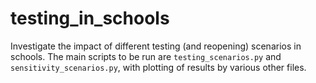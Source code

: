 # testing_in_schools

Investigate the impact of different testing (and reopening) scenarios in schools. The main scripts to be run are `testing_scenarios.py` and `sensitivity_scenarios.py`, with plotting of results by various other files.